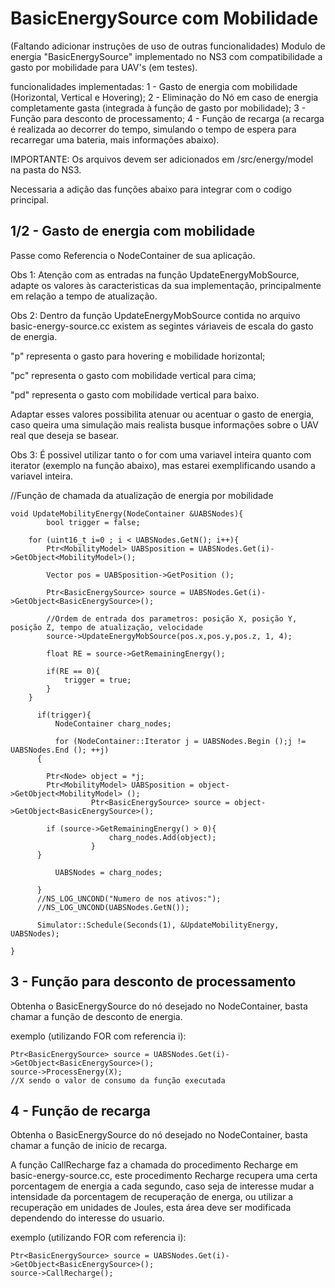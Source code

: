 # BasicEnergySource com Mobilidade
(Faltando adicionar instruções de uso de outras funcionalidades)
Modulo de energia "BasicEnergySource" implementado no NS3 com compatibilidade a gasto por mobilidade para UAV's (em testes).

funcionalidades implementadas:
1 - Gasto de energia com mobilidade (Horizontal, Vertical e Hovering);
2 - Eliminação do Nó em caso de energia completamente gasta (integrada à função de gasto por mobilidade); 
3 - Função para desconto de processamento;
4 - Função de recarga (a recarga é realizada ao decorrer do tempo, simulando o tempo de espera para recarregar uma bateria, mais informações abaixo).


IMPORTANTE: Os arquivos devem ser adicionados em /src/energy/model na pasta do NS3.

Necessaria a adição das funções abaixo para integrar com o codigo principal.


1/2 - Gasto de energia com mobilidade
---------------------------------------------------------------------------------------------------
Passe como Referencia o NodeContainer de sua aplicação.

Obs 1: Atenção com as entradas na função UpdateEnergyMobSource, adapte os valores às caracteristicas da sua implementação, principalmente em relação a tempo de atualização.

Obs 2: Dentro da função UpdateEnergyMobSource contida no arquivo basic-energy-source.cc existem as segintes váriaveis de escala do gasto de energia.

"p" representa o gasto para hovering e mobilidade horizontal;

"pc" representa o gasto com mobilidade vertical para cima;

"pd" representa o gasto com mobilidade vertical para baixo.

Adaptar esses valores possibilita atenuar ou acentuar o gasto de energia, caso queira uma simulação mais realista busque informações sobre o UAV real que deseja se basear.

Obs 3: É possivel utilizar tanto o for com uma variavel inteira quanto com iterator (exemplo na função abaixo), mas estarei exemplificando usando a variavel inteira.

//Função de chamada da atualização de energia por mobilidade

	void UpdateMobilityEnergy(NodeContainer &UABSNodes){
	        bool trigger = false;

		for (uint16_t i=0 ; i < UABSNodes.GetN(); i++){
			Ptr<MobilityModel> UABSposition = UABSNodes.Get(i)->GetObject<MobilityModel>();

			Vector pos = UABSposition->GetPosition ();

			Ptr<BasicEnergySource> source = UABSNodes.Get(i)->GetObject<BasicEnergySource>();

			//Ordem de entrada dos parametros: posição X, posição Y, posição Z, tempo de atualização, velocidade
			source->UpdateEnergyMobSource(pos.x,pos.y,pos.z, 1, 4);

			float RE = source->GetRemainingEnergy();

			if(RE == 0){
				trigger = true;
			} 
		}

	      if(trigger){
		      NodeContainer charg_nodes;

		      for (NodeContainer::Iterator j = UABSNodes.Begin ();j != UABSNodes.End (); ++j)
		  {  

		    Ptr<Node> object = *j;
		    Ptr<MobilityModel> UABSposition = object->GetObject<MobilityModel> ();
				      Ptr<BasicEnergySource> source = object->GetObject<BasicEnergySource>();

		    if (source->GetRemainingEnergy() > 0){
					      charg_nodes.Add(object);
				      }
		  }

		      UABSNodes = charg_nodes;

	      }
	      //NS_LOG_UNCOND("Numero de nos ativos:");
	      //NS_LOG_UNCOND(UABSNodes.GetN());

	      Simulator::Schedule(Seconds(1), &UpdateMobilityEnergy, UABSNodes);

	}
  
  
  3 - Função para desconto de processamento
  ----------------------------------------------------------------------------------------------------------------
  Obtenha o BasicEnergySource do nó desejado no NodeContainer, basta chamar a função de desconto de energia. 
  
  exemplo (utilizando FOR com referencia i):
  
  	Ptr<BasicEnergySource> source = UABSNodes.Get(i)->GetObject<BasicEnergySource>();
	source->ProcessEnergy(X);
	//X sendo o valor de consumo da função executada 
  
  
  4 - Função de recarga 
  ----------------------------------------------------------------------------------------------------------------
  Obtenha o BasicEnergySource do nó desejado no NodeContainer, basta chamar a função de inicio de recarga.
  
  A função CallRecharge faz a chamada do procedimento Recharge em basic-energy-source.cc, este procedimento Recharge recupera uma certa porcentagem de energia a cada segundo,
  caso seja de interesse mudar a intensidade da porcentagem de recuperação de energa, ou utilizar a recuperação em unidades de Joules, esta área deve ser modificada 
  dependendo do interesse do usuario.
  
  exemplo (utilizando FOR com referencia i):
  
 	Ptr<BasicEnergySource> source = UABSNodes.Get(i)->GetObject<BasicEnergySource>();
	source->CallRecharge();
	


